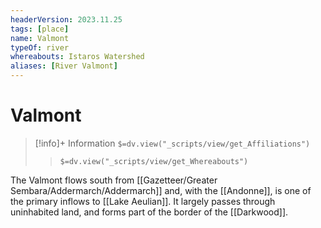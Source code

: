```yaml
---
headerVersion: 2023.11.25
tags: [place]
name: Valmont
typeOf: river
whereabouts: Istaros Watershed
aliases: [River Valmont]
---
```

# Valmont
>[!info]+ Information
> `$=dv.view("_scripts/view/get_Affiliations")`
>> `$=dv.view("_scripts/view/get_Whereabouts")`

The Valmont flows south from [[Gazetteer/Greater Sembara/Addermarch/Addermarch]] and, with the [[Andonne]], is one of the primary inflows to [[Lake Aeulian]]. It largely passes through uninhabited land, and forms part of the border of the [[Darkwood]].